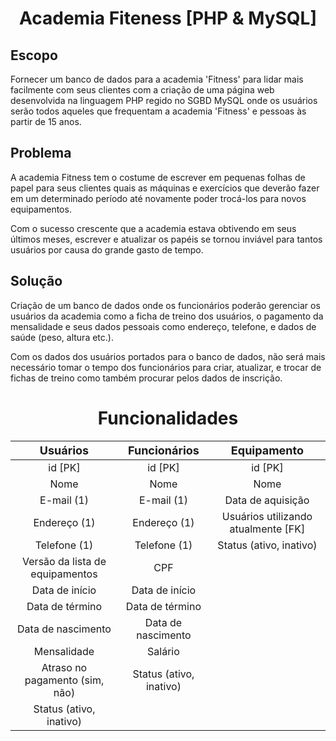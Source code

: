 # <center>Academia Fiteness [PHP & MySQL]</center>

## Escopo

Fornecer um banco de dados para a academia 'Fitness' para lidar mais facilmente com seus clientes com a criação de uma página web desenvolvida na linguagem PHP regido no SGBD MySQL onde os usuários serão todos aqueles que frequentam a academia 'Fitness' e pessoas às partir de 15 anos.

## Problema

A academia Fitness tem o costume de escrever em pequenas folhas de papel para seus clientes quais as máquinas e exercícios que deverão fazer em um determinado período até novamente poder trocá-los para novos equipamentos.

Com o sucesso crescente que a academia estava obtivendo em seus últimos meses, escrever e atualizar os papéis se tornou inviável para tantos usuários por causa do grande gasto de tempo.

## Solução

Criação de um banco de dados onde os funcionários poderão gerenciar os usuários da academia como a ficha de treino dos usuários, o pagamento da mensalidade e seus dados pessoais como endereço, telefone, e dados de saúde (peso, altura etc.).

Com os dados dos usuários portados para o banco de dados, não será mais necessário tomar o tempo dos funcionários para criar, atualizar, e trocar de fichas de treino como também procurar pelos dados de inscrição.

# <center>Funcionalidades</center>

<center>

| <font size="4">Usuários</font>  | <font size="4">Funcionários</font> |  <font size="4">Equipamento</font>  |
| :-----------------------------: | :--------------------------------: | :---------------------------------: |
|             id [PK]             |              id [PK]               |               id [PK]               |
|              Nome               |                Nome                |                Nome                 |
|           E-mail (1)            |             E-mail (1)             |          Data de aquisição          |
|          Endereço (1)           |            Endereço (1)            | Usuários utilizando atualmente [FK] |
|          Telefone (1)           |            Telefone (1)            |       Status (ativo, inativo)       |
| Versão da lista de equipamentos |                CPF                 |
|         Data de início          |           Data de início           |
|         Data de término         |          Data de término           |
|       Data de nascimento        |         Data de nascimento         |
|           Mensalidade           |              Salário               |
| Atraso no pagamento (sim, não)  |      Status (ativo, inativo)       |
|     Status (ativo, inativo)     |

</center>
